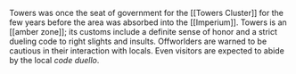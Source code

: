 Towers was once the seat of government for the [[Towers Cluster]] for the few years before the area was absorbed into the [[Imperium]]. Towers is an [[amber zone]]; its customs include a definite sense of honor and a strict dueling code to right slights and insults. Offworlders are warned to be cautious in their interaction with locals. Even visitors are expected to abide by the local _code duello_.
